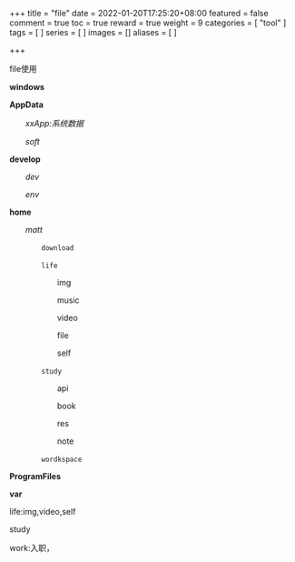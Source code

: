 +++
title = "file"
date = 2022-01-20T17:25:20+08:00
featured = false
comment = true
toc = true
reward = true
weight = 9
categories = [
  "tool"
]
tags = [
]
series = [
]
images = []
aliases = [
]

+++

file使用

<!--more-->











**windows**



**AppData**

*&emsp;&emsp;xxApp:系统数据*

*&emsp;&emsp;soft*



**develop**

*&emsp;&emsp;dev*

&emsp;&emsp;*env*



**home**

*&emsp;&emsp;matt*

&emsp;&emsp;&emsp;&emsp;`download`

&emsp;&emsp;&emsp;&emsp;`life`

&emsp;&emsp;&emsp;&emsp;&emsp;&emsp;img

&emsp;&emsp;&emsp;&emsp;&emsp;&emsp;music

&emsp;&emsp;&emsp;&emsp;&emsp;&emsp;video

&emsp;&emsp;&emsp;&emsp;&emsp;&emsp;file

&emsp;&emsp;&emsp;&emsp;&emsp;&emsp;self

&emsp;&emsp;&emsp;&emsp;`study`

&emsp;&emsp;&emsp;&emsp;&emsp;&emsp;api

&emsp;&emsp;&emsp;&emsp;&emsp;&emsp;book

&emsp;&emsp;&emsp;&emsp;&emsp;&emsp;res

&emsp;&emsp;&emsp;&emsp;&emsp;&emsp;note

&emsp;&emsp;&emsp;&emsp;`wordkspace`



**ProgramFiles**

**var**











life:img,video,self



study

work:入职，





